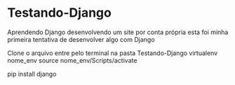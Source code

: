 # Testando-Django
Aprendendo Django desenvolvendo um site por conta própria esta foi minha primeira tentativa de desenvolver algo com Django


Clone o arquivo entre pelo terminal na pasta Testando-Django
virtualenv nome_env
source nome_env/Scripts/activate

pip install django

